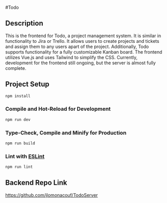 #Todo

## Description

This is the frontend for Todo, a project management system. It is similar in functionality to Jira or Trello. It allows users to create projects and tickets and assign them to any users apart of the project. Additionally, Todo supports functionality for a fully customizable Kanban board. The frontend utilizes Vue.js and uses Tailwind to simplify the CSS. Currently, development for the frontend still ongoing, but the server is almost fully complete.

## Project Setup

```sh
npm install
```

### Compile and Hot-Reload for Development

```sh
npm run dev
```

### Type-Check, Compile and Minify for Production

```sh
npm run build
```

### Lint with [ESLint](https://eslint.org/)

```sh
npm run lint
```

## Backend Repo Link
https://github.com/jlomonacouf/TodoServer

